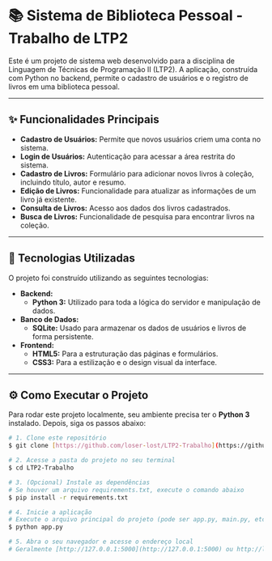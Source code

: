 # 📚 Sistema de Biblioteca Pessoal - Trabalho de LTP2

Este é um projeto de sistema web desenvolvido para a disciplina de Linguagem de Técnicas de Programação II (LTP2). A aplicação, construída com Python no backend, permite o cadastro de usuários e o registro de livros em uma biblioteca pessoal.

---

## ✨ Funcionalidades Principais

* **Cadastro de Usuários:** Permite que novos usuários criem uma conta no sistema.
* **Login de Usuários:** Autenticação para acessar a área restrita do sistema.
* **Cadastro de Livros:** Formulário para adicionar novos livros à coleção, incluindo título, autor e resumo.
* **Edição de Livros:** Funcionalidade para atualizar as informações de um livro já existente.
* **Consulta de Livros:** Acesso aos dados dos livros cadastrados.
* **Busca de Livros:** Funcionalidade de pesquisa para encontrar livros na coleção.

---

## 🚀 Tecnologias Utilizadas

O projeto foi construído utilizando as seguintes tecnologias:

* **Backend:**
    * **Python 3:** Utilizado para toda a lógica do servidor e manipulação de dados.
* **Banco de Dados:**
    * **SQLite:** Usado para armazenar os dados de usuários e livros de forma persistente.
* **Frontend:**
    * **HTML5:** Para a estruturação das páginas e formulários.
    * **CSS3:** Para a estilização e o design visual da interface.

---

## ⚙️ Como Executar o Projeto

Para rodar este projeto localmente, seu ambiente precisa ter o **Python 3** instalado. Depois, siga os passos abaixo:

```bash
# 1. Clone este repositório
$ git clone [https://github.com/loser-lost/LTP2-Trabalho](https://github.com/loser-lost/LTP2-Trabalho)

# 2. Acesse a pasta do projeto no seu terminal
$ cd LTP2-Trabalho

# 3. (Opcional) Instale as dependências
# Se houver um arquivo requirements.txt, execute o comando abaixo
$ pip install -r requirements.txt

# 4. Inicie a aplicação
# Execute o arquivo principal do projeto (pode ser app.py, main.py, etc.)
$ python app.py

# 5. Abra o seu navegador e acesse o endereço local
# Geralmente [http://127.0.0.1:5000](http://127.0.0.1:5000) ou http://localhost:5000
